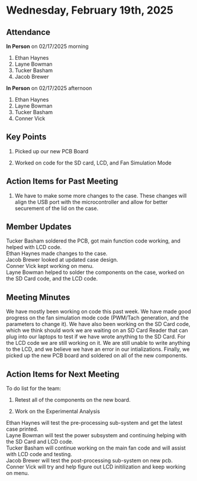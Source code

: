 # Wednesday, February 19th, 2025

## Attendance
**In Person** on 02/17/2025 morning
1. Ethan Haynes
2. Layne Bowman
3. Tucker Basham
4. Jacob Brewer

**In Person** on 02/17/2025 afternoon
1. Ethan Haynes
2. Layne Bowman
3. Tucker Basham
4. Conner Vick

## Key Points
1. Picked up our new PCB Board

2. Worked on code for the SD card, LCD, and Fan Simulation Mode


## Action Items for Past Meeting
1. We have to make some more changes to the case. These changes will align the USB port with the microcontroller and allow for better securement of the lid on the case.

## Member Updates

Tucker Basham soldered the PCB, got main function code working, and helped with LCD code.  
Ethan Haynes made changes to the case.  
Jacob Brewer looked at updated case design.  
Conner Vick kept working on menu.  
Layne Bowman helped to solder the components on the case, worked on the SD Card code, and the LCD code.   

## Meeting Minutes
We have mostly been working on code this past week. We have made good progress on the fan simulation mode code (PWM/Tach generation, and the parameters to change it). We have also been working on the SD Card code, which we think should work we are waiting on an SD Card Reader that can plug into our laptops to test if we have wrote anything to the SD Card. For the LCD code we are still working on it. We are still unable to write anything to the LCD, and we believe we have an error in our intializations. Finally, we picked up the new PCB board and soldered on all of the new components.

## Action Items for Next Meeting
To do list for the team:  
1. Retest all of the components on the new board.

2. Work on the Experimental Analysis

Ethan Haynes will test the pre-processing sub-system and get the latest case printed.  
Layne Bowman will test the power subsystem and continuing helping with the SD Card and LCD code.  
Tucker Basham will continue working on the main fan code and will assist with LCD code and testing.  
Jacob Brewer will test the post-processing sub-system on new pcb.  
Conner Vick  will try and help figure out LCD initilization and keep working on menu.  


